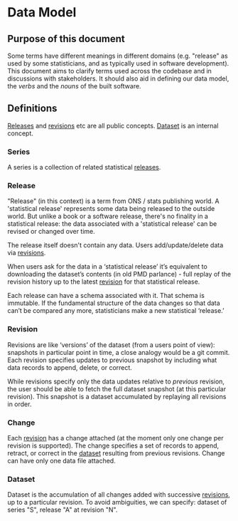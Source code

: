 # Data Model

## Purpose of this document

Some terms have different meanings in different domains (e.g. "release" as used by some statisticians, and as typically used in software development). This document aims to clarify terms used across the codebase and in discussions with stakeholders. It should also aid in defining our data model, the _verbs_ and the _nouns_ of the built software.

## Definitions

[Releases](#release) and [revisions](#revision) etc are all public concepts. [Dataset](#dataset) is an internal concept.

### Series

A series is a collection of related statistical [releases](#release).

### Release

"Release" (in this context) is a term from ONS / stats publishing world. A 'statistical release' represents some data being released to the outside world. But unlike a book or a software release, there's no finality in a statistical release: the data associated with a 'statistical release' can be revised or changed over time. 

The release itself doesn't contain any data. Users add/update/delete data via [revisions](#revision). 

When users ask for the data in a ‘statistical release’ it’s equivalent to  downloading the dataset’s contents (in old PMD parlance) - full replay of the revision history up to the latest [revision](#revision) for that statistical release.

Each release can have a schema associated with it. That schema is immutable. If the fundamental structure of the data changes so that data can’t be compared any more, statisticians make a new statistical ‘release.’

### Revision

Revisions are like ‘versions’ of the dataset (from a users point of view): snapshots in particular point in time, a close analogy would be a git commit. Each revision specifies updates to previous snapshot by including what data records to append, delete, or correct. 

While revisions specify only the data updates relative to _previous_ revision, the user should be able to fetch the full dataset snapshot (at this particular revision). This snapshot is a dataset accumulated by replaying all revisions in order.

### Change

Each [revision](#revision) has a change attached (at the moment only one change per revision is supported). The change specifies a set of records to append, retract, or correct in the [dataset](##dataset) resulting from previous revisions. Change can have only one data file attached.

### Dataset

Dataset is the accumulation of all changes added with successive [revisions](#revision), up to a particular revision. To avoid ambiguities, we can specify: dataset of series "S", release "A" at revision "N".

